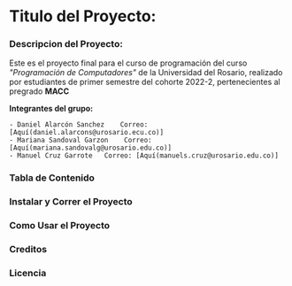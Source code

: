 # Titulo del Proyecto:

### Descripcion del Proyecto:
Este es el proyecto final para el curso de programación del curso *"Programación de Computadores"* de la Universidad del Rosario, realizado por estudiantes de primer semestre del cohorte 2022-2, pertenecientes al pregrado **MACC**

**Integrantes del grupo:**

    - Daniel Alarcón Sanchez    Correo: [Aquí(daniel.alarcons@urosario.ecu.co)]
    - Mariana Sandoval Garzon    Correo: [Aquí(mariana.sandovalg@urosario.edu.co)]
    - Manuel Cruz Garrote   Correo: [Aquí(manuels.cruz@urosario.edu.co)]


### Tabla de Contenido

### Instalar y Correr el Proyecto

### Como Usar el Proyecto

### Creditos

### Licencia